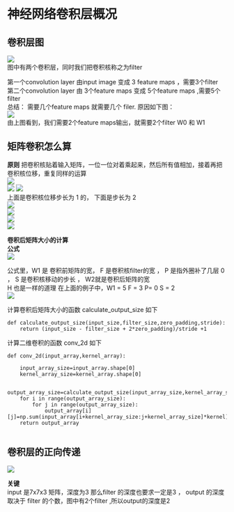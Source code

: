 # 神经网络卷积层概况     
## 卷积层图

![](https://github.com/WuFan1992/CNN-Convolutional-Neural-Network/blob/master/convolution%20layer/image-convolution%20layer/general.png)  
图中有两个卷积层，同时我们把卷积核称之为filter

第一个convolution layer 由input image 变成 3 feature maps ，需要3个filter  
第二个convolution layer 由 3个feature maps 变成 5个feature maps ,需要5个filter  
总结： 需要几个feature maps 就需要几个 filer. 原因如下图：  
![](https://github.com/WuFan1992/CNN-Convolutional-Neural-Network/blob/master/convolution%20layer/image-convolution%20layer/matrice1.gif)  
由上图看到，我们需要2个feature maps输出，就需要2个filter W0 和 W1


## 矩阵卷积怎么算   
**原则** 把卷积核贴着输入矩阵，一位一位对着乘起来，然后所有值相加，接着再把卷积核位移，重复同样的运算  
![](https://github.com/WuFan1992/CNN-Convolutional-Neural-Network/blob/master/convolution%20layer/image-convolution%20layer/1.png)  
![](https://github.com/WuFan1992/CNN-Convolutional-Neural-Network/blob/master/convolution%20layer/image-convolution%20layer/2.png)
![](https://github.com/WuFan1992/CNN-Convolutional-Neural-Network/blob/master/convolution%20layer/image-convolution%20layer/3.gif)  
上面是卷积核位移步长为 1 的， 下面是步长为 2    
![](https://github.com/WuFan1992/CNN-Convolutional-Neural-Network/blob/master/convolution%20layer/image-convolution%20layer/4.png)    
![](https://github.com/WuFan1992/CNN-Convolutional-Neural-Network/blob/master/convolution%20layer/image-convolution%20layer/5.png)    
![](https://github.com/WuFan1992/CNN-Convolutional-Neural-Network/blob/master/convolution%20layer/image-convolution%20layer/6.png)    
![](https://github.com/WuFan1992/CNN-Convolutional-Neural-Network/blob/master/convolution%20layer/image-convolution%20layer/7.png)    

**卷积后矩阵大小的计算**      
**公式**     
![](https://github.com/WuFan1992/CNN-Convolutional-Neural-Network/blob/master/convolution%20layer/image-convolution%20layer/8.PNG)    

公式里，W1 是 卷积前矩阵的宽， F 是卷积核filter的宽 ， P 是指外圈补了几层 0 ， S 是卷积核移动的步长 ， W2就是卷积后矩阵的宽  
H 也是一样的道理
在上面的例子中，W1 = 5      F = 3     P= 0     S = 2    
![](https://github.com/WuFan1992/CNN-Convolutional-Neural-Network/blob/master/convolution%20layer/image-convolution%20layer/9.PNG)    

计算卷积后矩阵大小的函数 calculate_output_size 如下    
```
def calculate_output_size(input_size,filter_size,zero_padding,stride):
    return (input_size - filter_size + 2*zero_padding)/stride +1
```
计算二维卷积的函数 conv_2d 如下
```
def conv_2d(input_array,kernel_array):
    
    input_array_size=input_array.shape[0]
    kernel_array_size=kernel_array.shape[0]
    
    output_array_size=calculate_output_size(input_array_size,kernel_array_size,0,1)
    for i in range(output_array_size):
        for j in range(output_array_size):
            output_array[i][j]=np.sum(input_array[i+kernel_array_size:j+kernel_array_size]*kernel)
    return output_array
    
```
## 卷积层的正向传递    
![](https://github.com/WuFan1992/CNN-Convolutional-Neural-Network/blob/master/convolution%20layer/image-convolution%20layer/matrice1.gif)   


**关键**    
input 是7x7x3 矩阵，深度为3 那么filter 的深度也要求一定是3 ， output 的深度取决于 filter 的个数，图中有2个filter ,所以output的深度是2
